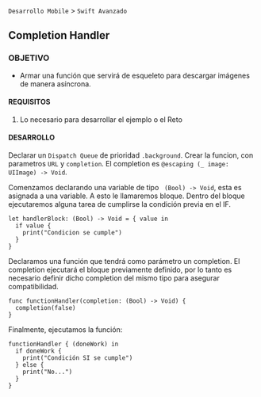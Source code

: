 `Desarrollo Mobile` > `Swift Avanzado`

## Completion Handler


### OBJETIVO

- Armar una función que servirá de esqueleto para descargar imágenes de manera asíncrona.

#### REQUISITOS

1. Lo necesario para desarrollar el ejemplo o el Reto

#### DESARROLLO


Declarar un `Dispatch Queue` de prioridad `.background`.
Crear la funcion, con parametros `URL` y `completion`.
El completion es `@escaping (_ image: UIImage) -> Void`.

Comenzamos declarando una variable de tipo ` (Bool) -> Void`, esta es asignada a una variable. A esto le llamaremos bloque.
Dentro del bloque ejecutaremos alguna tarea de cumplirse la condición previa en el IF.

```
let handlerBlock: (Bool) -> Void = { value in
  if value {
    print("Condicion se cumple")
  }
}
```

Declaramos una función que tendrá como parámetro un completion. El completion ejecutará el bloque previamente definido, por lo tanto es necesario definir dicho completion del mismo tipo para asegurar compatibilidad.

```
func functionHandler(completion: (Bool) -> Void) {
  completion(false)
}
```

Finalmente, ejecutamos la función:

```
functionHandler { (doneWork) in
  if doneWork {
    print("Condición SI se cumple")
  } else {
    print("No...")
  }
}
```

